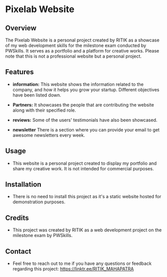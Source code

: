 # Pixelab Website

## Overview

The Pixelab Website is a personal project created by RITIK as a showcase of my web development skills for the milestone exam conducted by PWSkills. It serves as a portfolio and a platform for creative works. Please note that this is not a professional website but a personal project.

## Features
- **information:** This website shows the information related to the company, and how it helps you grow your startup. Different objectives have been listed down.

- **Partners:** It showcases the people that are contributing the website along with their specified role.

- **reviews:** Some of the users' testimonials have also been showcased.

- **newsletter** There is a section where you can provide your email to get awesome newsletters every week.

## Usage

- This website is a personal project created to display my portfolio and share my creative work. It is not intended for commercial purposes.

## Installation

- There is no need to install this project as it's a static website hosted for demonstration purposes.

## Credits

- This project was created by RITIK as a web development project on the milestone exam by PWSkills.

## Contact

- Feel free to reach out to me if you have any questions or feedback regarding this project: https://linktr.ee/RITIK_MAHAPATRA

